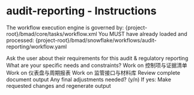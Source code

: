 # audit-reporting - Instructions

<critical>The workflow execution engine is governed by: {project-root}/bmad/core/tasks/workflow.xml</critical>
<critical>You MUST have already loaded and processed: {project-root}/bmad/snowflake/workflows/audit-reporting/workflow.yaml</critical>

<workflow>

<step n="1" goal="Understand Requirements">
<action>Ask the user about their requirements for this audit & regulatory reporting</action>
<ask>What are your specific needs and constraints?</ask>
</step>

<step n="2" goal="控制项与证据清单">
<action>Work on 控制项与证据清单</action>
<template-output section="controls"/>
</step>

<step n="3" goal="仪表盘与周期报表">
<action>Work on 仪表盘与周期报表</action>
<template-output section="dashboards"/>
</step>

<step n="4" goal="监管接口与材料库">
<action>Work on 监管接口与材料库</action>
<template-output section="regulators"/>
</step>

<step n="5" goal="Review and Finalize">
<action>Review complete document output</action>
<ask>Any final adjustments needed? (y/n)</ask>
<check>If yes:</check>
  <action>Make requested changes and regenerate output</action>
</step>

</workflow>
